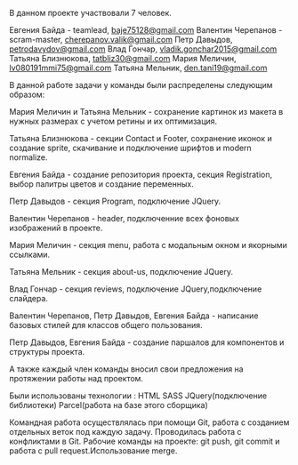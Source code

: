 В данном проекте участвовали 7 человек.

Евгения Байда - teamlead, baje75128@gmail.com 
Валентин Черепанов - scram-master, cherepanov.valik@gmail.com
Петр Давыдов, petrodavydov@gmail.com
Влад Гончар, vladik.gonchar2015@gmail.com
Татьяна Близнюкова, tatbliz30@gmail.com
Мария Меличин, lv080191mmi75@gmail.com 
Татьяна Мельник, den.tani19@gmail.com

В данной работе задачи у команды были распределены следующим образом:

Мария Меличин и Татьяна Мельник - сохранение картинок из макета в нужных размерах с учетом ретины и их оптимизация.

Татьяна Близнюкова - секции Contact и  Footer, сохранение иконок и создание sprite, скачивание и подключение шрифтов и modern normalize.

Евгения Байда - создание репозитория проекта, секция Registration, выбор палитры цветов и создание переменных.

Петр Давыдов - секция Program, подключение JQuery.

Валентин Черепанов - header, подключенние всех фоновых изображений в проекте.

Мария Меличин - секция menu, работа с модальным окном и якорными ссылками.

Татьяна Мельник - секция about-us, подключение JQuery.

Влад Гончар - секция reviews, подключение JQuery,подключение слайдера.

Валентин Черепанов, Петр Давыдов,  Евгения Байда -  написание базовых стилей для классов общего пользования.

Петр Давыдов,  Евгения Байда -  создание паршалов для компонентов и структуры проекта.

А также каждый член команды вносил свои предложения на протяжении работы над проектом.

Были использованы технологии :
HTML
SASS
JQuery(подключение библиотеки)
Parcel(работа на базе этого сборщика)

Командная работа осуществлялась при помощи Git, работа с созданием отдельных веток под каждую задачу. Проводилась работа с конфликтами в Git. Рабочие команды на проекте: git push, git commit и работа с pull request.Использование merge.